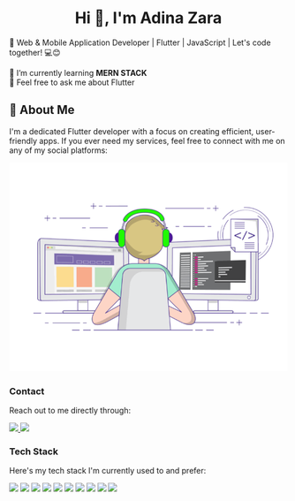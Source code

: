 
<h1 align="center">Hi 👋, I'm Adina Zara</h1>
<p>🚀 Web & Mobile Application Developer | Flutter | JavaScript | Let's code together! 💻😊</p>
<div>

🌱 I’m currently learning <b>MERN STACK</b>  
💬 Feel free to ask me about Flutter 

## 🌟 About Me
I'm a dedicated Flutter developer with a focus on creating efficient, user-friendly apps. If you ever need my services, feel free to connect with me on any of my social platforms:

![Coding Workspace](https://github.com/adeenazara2002/adeenazara2002/blob/main/gif_file.gif)

### Contact

Reach out to me directly through:

<a href="mailto:adinazaradsu@gmail.com" target="_blank">
    <img src="https://img.shields.io/badge/Gmail-D14836?style=for-the-badge&logo=gmail&logoColor=white" />
</a>
  <a href="https://www.linkedin.com/in/adina-zara-b78a39256?utm_source=share&utm_campaign=share_via&utm_content=profile&utm_medium=android_app" target="_blank">
    <img src="https://img.shields.io/badge/LinkedIn-0077B5?style=for-the-badge&logo=linkedin&logoColor=white" />
</a>

### Tech Stack

Here's my tech stack I'm currently used to and prefer:

<div>
  <img src="https://img.shields.io/badge/Dart-0175C2?style=for-the-badge&logo=dart&logoColor=white" />
  <img src="https://img.shields.io/badge/Flutter-02569B?style=for-the-badge&logo=flutter&logoColor=white" />
  <img src="https://img.shields.io/badge/postman-E34F26?style=for-the-badge&logo=postman&logoColor=white" />
  <img src="https://img.shields.io/badge/HTML5-E34F26?style=for-the-badge&logo=html5&logoColor=white" />
  <img src="https://img.shields.io/badge/CSS3-1572B6?style=for-the-badge&logo=css3&logoColor=white" />
  <img src="https://img.shields.io/badge/Bootstrap-563D7C?style=for-the-badge&logo=bootstrap&logoColor=white" />
  <img src="https://img.shields.io/badge/JAVASCRIPT-777BB4?style=for-the-badge&logo=php&logoColor=white" />
  <img src="https://img.shields.io/badge/NODEJS-E34F26?style=for-the-badge&logo=laravel&logoColor=white" />
  <img src="https://img.shields.io/badge/MySQL-00000F?style=for-the-badge&logo=mysql&logoColor=white" />
  <img src="https://img.shields.io/badge/Python-3776AB?style=for-the-badge&logo=python&logoColor=white" />

<div>
 








    






